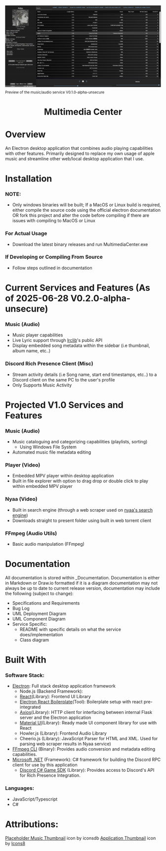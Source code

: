 ![preview_v0_1_0.png](preview_v0_1_0.png)
<sub>Preview of the music/audio service V0.1.0-alpha-unsecure</sub>
# <h1 align="center">Multimedia Center</h1>

# Overview

An Electron desktop application that combines audio playing capabilities with other features. Primarily designed to replace my own usage of apple music and streamline other web/local desktop application that I use.

# Installation

### NOTE:
- Only windows binaries will be built; If a MacOS or Linux build is required, either compile the source code using the official electron documentation OR fork this project and alter the code before compiling if there are issues with compiling to MacOS or Linux
### For Actual Usage
- Download the latest binary releases and run MultimediaCenter.exe

### If Developing or Compiling From Source
- Follow steps outlined in documentation


# Current Services and Features (As of 2025-06-28 V0.2.0-alpha-unsecure)

### Music (Audio)
- Music player capabilities
- Live Lyric support through [lrclib](https://lrclib.net)'s public API 
- Display embedded song metadata within the sidebar (i.e thumbnail, album name, etc..)

### Discord Rich Presence Client (Misc)
- Stream activity details (i.e Song name, start end timestamps, etc..) to a Discord client on the same PC to the user's profile
- Only Supports Music Activity

# Projected V1.0 Services and Features

### Music (Audio)
- Music cataloguing and categorizing capabilities (playlists, sorting)
	- Using Windows File System
- Automated music file metadata editing

### Player (Video)
- Embedded MPV player within desktop application
- Built in file explorer with option to drag drop or double click to play within embedded MPV player
### Nyaa (Video)
- Built in search engine (through a web scraper used on [nyaa's search engine](https://nyaa.si))
- Downloads straight to present folder using built in web torrent client

### FFmpeg (Audio Utils)
-  Basic audio manipulation (FFmpeg)



# Documentation
All documentation is stored within \_Documentation. Documentation is either in Markdown or Draw.io formatted if it is a diagram documentation may not always be up to date to current release version, documentation may include the following (subject to change):
- Specifications and Requirements
- Bug Log 
- UML Deployment Diagram
- UML Component Diagram
- Service Specific:
	- README with specific details on what the service does/implementation
	- Class diagram

# Built With

### Software Stack:
- [Electron](https://www.electronjs.org/): Full stack desktop application framework
	- Node.js (Backend Framework): 
	- [React](https://react.dev)(Library): Frontend UI Library
	- [Electron React Boilerplate](https://electron-react-boilerplate.js.org)(Tool): Boilerplate setup with react pre-integrated
	- [Axios](https://www.npmjs.com/package/axios)(Library): HTTP client for interfacing between internal Flask server and the Electron application
	- [Material UI](https://mui.com/material-ui/)(Library): Ready made UI component library for use with React
	- Howler.js (Library): Frontend Audio Library
	- Cheerio.js (Library): JavaScript Parser for HTML and XML. Used for parsing web scraper results in Nyaa service)
- [FFmpeg CLI](https://ffmpeg.org/) (Binary): Provides audio conversion and metadata editing capabilities.
- [Microsoft .NET](https://dotnet.microsoft.com/en-us/download/dotnet-framework) (Framework): C# framework for building the Discord RPC client for use by this application
	- [Discord C# Game SDK](https://discord.com/developers/docs/developer-tools/game-sdk) (Library): Provides access to Discord's API for Rich Presence Integration.

### Languages:
- JavaScript/Typescript
- C#
# Attributions:
<a target="_blank" href="https://www.iconsdb.com/gray-icons/note-icon.html">Placeholder Music Thumbnail</a> icon by iconsdb
<a target="_blank" href="https://icons8.com/icon/5KnYEBMsKp29/media">Application Thumbnail</a> icon by <a target="_blank" href="https://icons8.com">Icons8</a>
